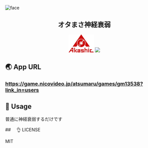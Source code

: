 ![face](https://user-images.githubusercontent.com/37544784/73123220-1ae2b000-3fd1-11ea-9a00-aa4135666e92.jpg)

<h2 align="center">オタまさ神経衰弱</h2>

<p align="center">
    <a href="https://akashic-games.github.io/"><img src="https://raw.githubusercontent.com/akashic-games/akashic-engine/master/img/akashic.png" width="80px" /></a>
    <a href="https://www.typescriptlang.org/"><img src="https://user-images.githubusercontent.com/37544784/73123298-defc1a80-3fd1-11ea-9167-ea92e0baeabe.png" width="80px"></a>
</p>

## 🌏 App URL

### **https://game.nicovideo.jp/atsumaru/games/gm13538?link_in=users**

## 🤔 Usage

普通に神経衰弱するだけです

##　 👌 LICENSE

MIT
